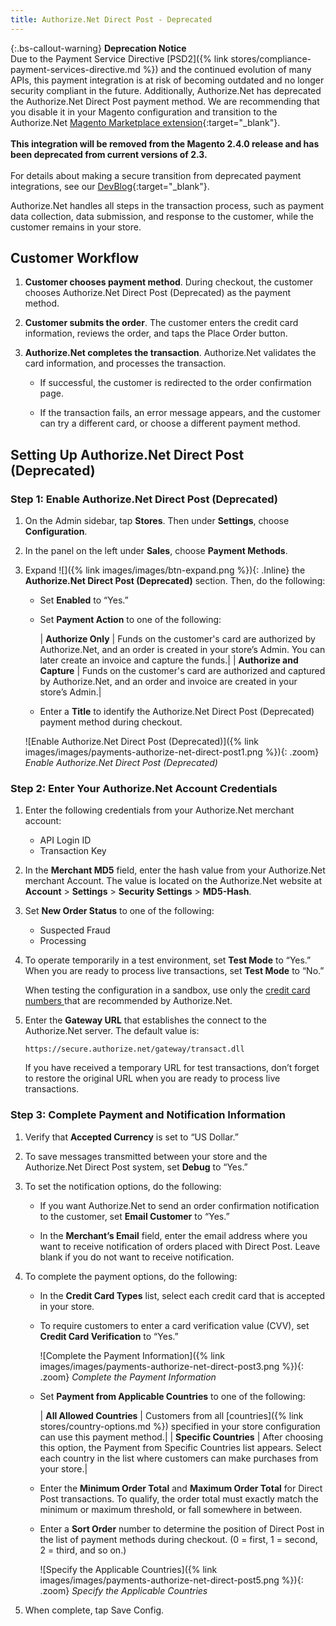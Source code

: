 ```yaml
---
title: Authorize.Net Direct Post - Deprecated
---
```


{:.bs-callout-warning}
**Deprecation Notice** <br/>
Due to the Payment Service Directive [PSD2]({% link stores/compliance-payment-services-directive.md %}) and the continued evolution of many APIs, this payment integration is at risk of becoming outdated and no longer security compliant in the future. Additionally, Authorize.Net has deprecated the Authorize.Net Direct Post payment method. We are recommending that you disable it in your Magento configuration and transition to the Authorize.Net [Magento Marketplace extension](https://marketplace.magento.com/catalogsearch/result/?q=authorize.net){:target="_blank"}.<br/><br/>
**This integration will be removed from the Magento 2.4.0 release and has been deprecated from current versions of 2.3.**<br/><br/>
For details about making a secure transition from deprecated payment integrations, see our [DevBlog](https://community.magento.com/t5/Magento-DevBlog/Deprecation-of-Magento-core-payment-integrations/ba-p/426445){:target="_blank"}.

Authorize.Net handles all steps in the transaction process, such as payment data collection, data submission, and response to the customer, while the customer remains in your store.

## Customer Workflow

1. **Customer chooses payment method**. During checkout, the customer chooses Authorize.Net Direct Post (Deprecated) as the payment method.

1. **Customer submits the order**. The customer enters the credit card information, reviews the order, and taps the Place Order button.

1. **Authorize.Net completes the transaction**. Authorize.Net validates the card information, and processes the transaction.

   - If successful, the customer is redirected to the order confirmation page.

   - If the transaction fails, an error message appears, and the customer can try a different card, or choose a different  payment method.

## Setting Up Authorize.Net Direct Post (Deprecated)

### Step 1: Enable Authorize.Net Direct Post (Deprecated)

1. On the Admin sidebar, tap **Stores**. Then under **Settings**, choose **Configuration**.

1. In the panel on the left under **Sales**, choose **Payment Methods**.

1. Expand ![]({% link images/images/btn-expand.png %}){: .Inline} the **Authorize.Net Direct Post (Deprecated)** section. Then, do the following:

   - Set **Enabled** to “Yes.”

   - Set **Payment Action** to one of the following:

       | **Authorize Only** | Funds on the customer's card are authorized by Authorize.Net, and an order is created in your store’s Admin. You can later create an invoice and capture the funds.|
       | **Authorize and Capture** | Funds on the customer's card are authorized and captured by Authorize.Net, and an order and invoice are created in your store’s Admin.|

   - Enter a **Title** to identify the Authorize.Net Direct Post (Deprecated) payment method during checkout.

   ![Enable Authorize.Net Direct Post (Deprecated)]({% link images/images/payments-authorize-net-direct-post1.png %}){: .zoom}
   _Enable Authorize.Net Direct Post (Deprecated)_

### Step 2: Enter Your Authorize.Net Account Credentials

1. Enter the following credentials from your Authorize.Net merchant account:

   - API Login ID
   - Transaction Key

1. In the **Merchant MD5** field, enter the hash value from your Authorize.Net merchant Account. The value is located on the Authorize.Net website at **Account** > **Settings** > **Security Settings** > **MD5-Hash**.

1. Set **New Order Status** to one of the following:

   - Suspected Fraud
   - Processing

1. To operate temporarily in a test environment, set **Test Mode** to “Yes.” When you are ready to process live transactions, set **Test Mode** to “No.”

   When testing the configuration in a sandbox, use only the [credit card numbers ][2] that are recommended by Authorize.Net.

1. Enter the **Gateway URL** that establishes the connect to the Authorize.Net server. The default value is:

   `https://secure.authorize.net/gateway/transact.dll`

   If you have received a temporary URL for test transactions, don’t forget to restore the original URL when you are ready to process live transactions.

### Step 3: Complete Payment and Notification Information

1. Verify that **Accepted Currency** is set to “US Dollar.”

1. To save messages transmitted between your store and the Authorize.Net Direct Post system, set **Debug** to “Yes.”

1. To set the notification options, do the following:

   - If you want Authorize.Net to send an order confirmation notification to the customer, set **Email Customer** to “Yes.”

   - In the **Merchant’s Email** field, enter the email address where you want to receive notification of orders placed with Direct Post. Leave blank if you do not want to receive notification.

1. To complete the payment options, do the following:

   - In the **Credit Card Types** list, select each credit card that is accepted in your store.

   - To require customers to enter a card verification value (CVV), set **Credit Card Verification** to “Yes.”

     ![Complete the Payment Information]({% link images/images/payments-authorize-net-direct-post3.png %}){: .zoom}
     _Complete the Payment Information_

   - Set **Payment from Applicable Countries** to one of the following:

     | **All Allowed Countries** | Customers from all [countries]({% link stores/country-options.md %}) specified in your store configuration can use this payment method.|
     | **Specific Countries** | After choosing this option, the Payment from Specific Countries list appears. Select each country in the list where customers can make purchases from your store.|

   - Enter the **Minimum Order Total** and **Maximum Order Total** for Direct Post transactions. To qualify, the order total must exactly match the minimum or maximum threshold, or fall somewhere in between.

   - Enter a **Sort Order** number to determine the position of Direct Post in the list of payment methods during checkout. (0 = first, 1 = second, 2 = third, and so on.)

     ![Specify the Applicable Countries]({% link images/images/payments-authorize-net-direct-post5.png %}){: .zoom}
     _Specify the Applicable Countries_

1. When complete, tap <span class="btn">Save Config</span>.

[1]: https://support.authorize.net/s/article/MD5-Hash-End-of-Life-Signature-Key-Replacement
[2]: https://www.paypalobjects.com/en_US/vhelp/paypalmanager_help/credit_card_numbers.htm
